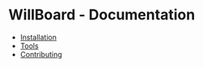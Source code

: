 # WillBoard - Documentation

* [Installation](Installation.md)
* [Tools](Tools.md)
* [Contributing](Contributing.md)